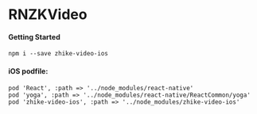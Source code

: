 # RNZKVideo

#### Getting Started
   ```
   npm i --save zhike-video-ios
   ```
  
#### iOS podfile:
 
 ```
 pod 'React', :path => '../node_modules/react-native' 
 pod 'yoga', :path => '../node_modules/react-native/ReactCommon/yoga' 
 pod 'zhike-video-ios', :path => '../node_modules/zhike-video-ios'
 ```
